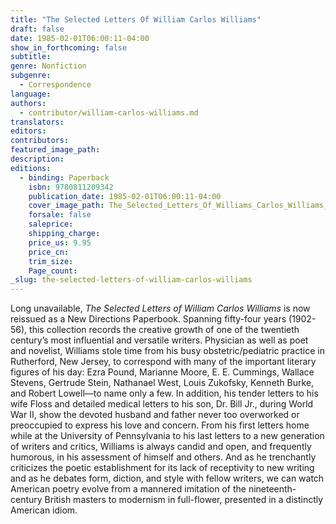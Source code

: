 ```yaml
---
title: "The Selected Letters Of William Carlos Williams"
draft: false
date: 1985-02-01T06:00:11-04:00
show_in_forthcoming: false
subtitle:
genre: Nonfiction
subgenre:
  - Correspondence
language:
authors:
  - contributor/william-carlos-williams.md
translators:
editors:
contributors:
featured_image_path:
description:
editions:
  - binding: Paperback
    isbn: 9780811209342
    publication_date: 1985-02-01T06:00:11-04:00
    cover_image_path: The_Selected_Letters_Of_Williams_Carlos_Williams_.jpg
    forsale: false
    saleprice:
    shipping_charge:
    price_us: 9.95
    price_cn:
    trim_size:
    Page_count:
_slug: the-selected-letters-of-william-carlos-williams
---
```


Long unavailable, _The Selected Letters of William Carlos Williams_ is now reissued as a New Directions Paperbook. Spanning fifty-four years (1902-56), this collection records the creative growth of one of the twentieth century’s most influential and versatile writers. Physician as well as poet and novelist, Williams stole time from his busy obstetric/pediatric practice in Rutherford, New Jersey, to correspond with many of the important literary figures of his day: Ezra Pound, Marianne Moore, E. E. Cummings, Wallace Stevens, Gertrude Stein, Nathanael West, Louis Zukofsky, Kenneth Burke, and Robert Lowell––to name only a few. In addition, his tender letters to his wife Floss and detailed medical letters to his son, Dr. Bill Jr., during World War II, show the devoted husband and father never too overworked or preoccupied to express his love and concern. From his first letters home while at the University of Pennsylvania to his last letters to a new generation of writers and critics, Williams is always candid and open, and frequently humorous, in his assessment of himself and others. And as he trenchantly criticizes the poetic establishment for its lack of receptivity to new writing and as he debates form, diction, and style with fellow writers, we can watch American poetry evolve from a mannered imitation of the nineteenth-century British masters to modernism in full-flower, presented in a distinctly American idiom.

